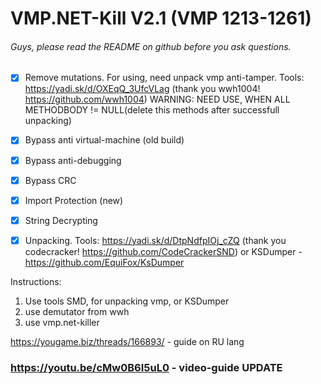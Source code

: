# VMP.NET-Kill V2.1 (VMP 1213-1261)

###### Guys, please read the README on github before you ask questions.
- [x] Remove mutations. For using, need unpack vmp anti-tamper. Tools: https://yadi.sk/d/OXEqQ_3UfcVLag (thank you wwh1004! https://github.com/wwh1004) WARNING: NEED USE, WHEN ALL METHODBODY != NULL(delete this methods after successfull unpacking)
- [x] Bypass anti virtual-machine (old build)
- [x] Bypass anti-debugging
- [x] Bypass CRC
- [x] Import Protection (new)
- [x] String Decrypting
- [x] Unpacking. Tools: https://yadi.sk/d/DtpNdfpIOj_cZQ (thank you codecracker! https://github.com/CodeCrackerSND) or KSDumper - https://github.com/EquiFox/KsDumper



Instructions:
1) Use tools SMD, for unpacking vmp, or KSDumper
2) use demutator from wwh
3) use vmp.net-killer

https://yougame.biz/threads/166893/ - guide on RU lang

### https://youtu.be/cMw0B6I5uL0 - video-guide UPDATE
